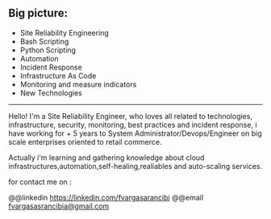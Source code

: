 ## Big picture:
- Site Reliability Engineering
- Bash Scripting
- Python Scripting
- Automation
- Incident Response
- Infrastructure As Code
- Monitoring and measure indicators
- New Technologies

---

Hello! I'm a Site Reliability Engineer, who loves all related to technologies, infrastructure, security, monitoring, best practices and incident response, i have working for + 5 years to System Administrator/Devops/Engineer on big scale enterprises oriented to retail commerce.

Actually i'm learning and gathering knowledge about cloud infrastructures,automation,self-healing,realiables and auto-scaling services.

for contact me on :

@@linkedin
https://linkedin.com/fvargasarancibi
@@email
fvargasasrancibia@gmail.com

